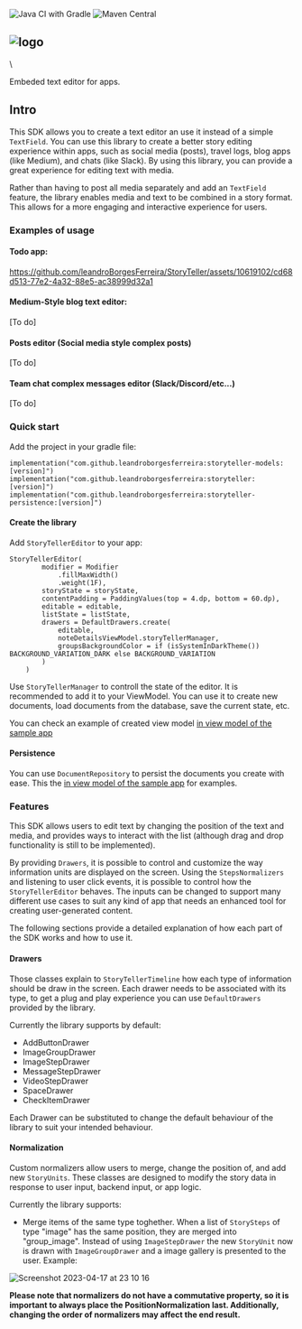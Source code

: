 
![Java CI with Gradle](https://github.com/leandroBorgesFerreira/StoryTeller/workflows/Complete%20build/badge.svg) ![Maven Central](https://img.shields.io/maven-central/v/com.github.leandroborgesferreira/storyteller)

## ![logo](https://github.com/leandroBorgesFerreira/StoryTeller/assets/10619102/bd7172de-51f0-40a2-ba29-dea50c13e7b7)

\


Embeded text editor for apps.

## Intro

This SDK allows you to create a text editor an use it instead of a simple `TextField`. You can use this library to create a better story editing experience within apps, such as social media (posts), travel logs, blog apps (like Medium), and chats (like Slack). By using this library, you can provide a great experience for editing text with media.

Rather than having to post all media separately and add an `TextField` feature, the library enables media and text to be combined in a story format. This allows for a more engaging and interactive experience for users.

### Examples of usage

#### Todo app:

https://github.com/leandroBorgesFerreira/StoryTeller/assets/10619102/cd68d513-77e2-4a32-88e5-ac38999d32a1

#### Medium-Style blog text editor:

\[To do]

#### Posts editor (Social media style complex posts)

\[To do]

#### Team chat complex messages editor (Slack/Discord/etc...)

\[To do]

### Quick start

Add the project in your gradle file:

```
implementation("com.github.leandroborgesferreira:storyteller-models:[version]")
implementation("com.github.leandroborgesferreira:storyteller:[version]")
implementation("com.github.leandroborgesferreira:storyteller-persistence:[version]")
```

#### Create the library

Add `StoryTellerEditor` to your app:

```
StoryTellerEditor(
        modifier = Modifier
            .fillMaxWidth()
            .weight(1F),
        storyState = storyState,
        contentPadding = PaddingValues(top = 4.dp, bottom = 60.dp),
        editable = editable,
        listState = listState,
        drawers = DefaultDrawers.create(
            editable,
            noteDetailsViewModel.storyTellerManager,
            groupsBackgroundColor = if (isSystemInDarkTheme()) BACKGROUND_VARIATION_DARK else BACKGROUND_VARIATION
        )
    )
```

Use `StoryTellerManager` to controll the state of the editor. It is recommended to add it to your ViewModel. You can use it to create new documents, load documents from the database, save the current state, etc.

You can check an example of created view model [in view model of the sample app](app\_sample/src/main/java/br/com/leandroferreira/app\_sample/screens/note/NoteDetailsViewModel.kt)

#### Persistence

You can use `DocumentRepository` to persist the documents you create with ease. This the [in view model of the sample app](app\_sample/src/main/java/br/com/leandroferreira/app\_sample/screens/note/NoteDetailsViewModel.kt) for examples.

### Features

This SDK allows users to edit text by changing the position of the text and media, and provides ways to interact with the list (although drag and drop functionality is still to be implemented).

By providing `Drawers`, it is possible to control and customize the way information units are displayed on the screen. Using the `StepsNormalizers` and listening to user click events, it is possible to control how the `StoryTellerEditor` behaves. The inputs can be changed to support many different use cases to suit any kind of app that needs an enhanced tool for creating user-generated content.

The following sections provide a detailed explanation of how each part of the SDK works and how to use it.

#### Drawers

Those classes explain to `StoryTellerTimeline` how each type of information should be draw in the screen. Each drawer needs to be associated with its type, to get a plug and play experience you can use `DefaultDrawers` provided by the library.

Currently the library supports by default:

* AddButtonDrawer
* ImageGroupDrawer
* ImageStepDrawer
* MessageStepDrawer
* VideoStepDrawer
* SpaceDrawer
* CheckItemDrawer

Each Drawer can be substituted to change the default behaviour of the library to suit your intended behaviour.

#### Normalization

Custom normalizers allow users to merge, change the position of, and add new `StoryUnits`. These classes are designed to modify the story data in response to user input, backend input, or app logic.

Currently the library supports:

* Merge items of the same type toghether. When a list of `StorySteps` of type "image" has the same position, they are merged into "group\_image". Instead of using `ImageStepDrawer` the new `StoryUnit` now is drawn with `ImageGroupDrawer` and a image gallery is presented to the user. Example:

![Screenshot 2023-04-17 at 23 10 16](https://user-images.githubusercontent.com/10619102/232611555-32ed2125-2622-4f69-8fde-e140751dbb2c.png)

**Please note that normalizers do not have a commutative property, so it is important to always place the PositionNormalization last. Additionally, changing the order of normalizers may affect the end result.**
